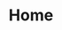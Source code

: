 ---
layout: home
title: Home
show_modal: true
profile_image: https://res.cloudinary.com/dktzt7yn1/image/upload/v1741373385/4A433223-994E-41B6-B4F7-50EB26DF0C28_cvbtmp.jpg
welcome_text: Welcome
intro_text:  Dual-major IR/IT student. open to part-time opportunities in Web Development, Research, and Policy-related work.
---
